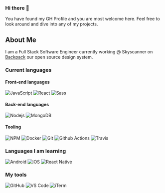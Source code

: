 ### Hi there 👋

You have found my GH Profile and you are most welcome here. Feel free to look around and dive into any of my projects.

## About Me

I am a Full Stack Software Engineer currently working @ Skyscanner on [Backpack](https://backpack.github.io/) our open source design system.

### Current languages

  #### Front-end languages
  ![JavaScript](https://img.shields.io/badge/-JavaScript-black?style=flat-square&logo=javascript)
  ![React](https://img.shields.io/badge/-React-black?style=flat-square&logo=react)
  ![Sass](https://img.shields.io/badge/-Sass-black?style=flat-square&logo=sass&logoColor=%23CC6699)
  

  #### Back-end languages
  ![Nodejs](https://img.shields.io/badge/-Nodejs-black?style=flat-square&logo=Node.js)
  ![MongoDB](https://img.shields.io/badge/-MongoDB-black?style=flat-square&logo=mongodb)

  #### Tooling
  ![NPM](https://img.shields.io/badge/-NPM-black?style=flat-square&logo=npm)
  ![Docker](https://img.shields.io/badge/-Docker-black?style=flat-square&logo=docker)
  ![Git](https://img.shields.io/badge/-Git-black?style=flat-square&logo=git)
  ![Github Actions](https://img.shields.io/badge/-Github_Actions-black?style=flat-square&logo=github)
  ![Travis](https://img.shields.io/badge/-Travis-black?style=flat-square&logo=travis)
  

### Languages I am learning
  
  ![Android](https://img.shields.io/badge/-Android-black?style=flat-square&logo=android)
  ![iOS](https://img.shields.io/badge/-iOS-black?style=flat-square&logo=swift)
  ![React Native](https://img.shields.io/badge/-React_Native-black?style=flat-square&logo=react)

### My tools
  
  ![GitHub](https://img.shields.io/badge/-GitHub-black?style=flat-square&logo=github)
  ![VS Code](https://img.shields.io/badge/-VSCode-black?style=flat-square&logo=visual-studio-code&logoColor=%23007ACC)
  ![iTerm](https://img.shields.io/badge/-iTerm-black?style=flat-square&logo=iTerm)
